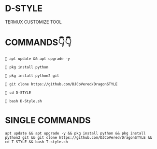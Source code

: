 # D-STYLE
TERMUX CUSTOMIZE TOOL

# COMMANDS👇👇

````
👿 apt update && apt upgrade -y

👿 pkg install python

👿 pkg install python2 git

👿 git clone https://github.com/DJCoVered/DragonSTYLE

👿 cd D-STYLE

👿 bash D-Style.sh 

````

# SINGLE COMMANDS
````
apt update && apt upgrade -y && pkg install python && pkg install python2 git && git clone https://github.com/DJCoVered/DragonSTYLE && cd T-STYLE && bash T-style.sh 

````
